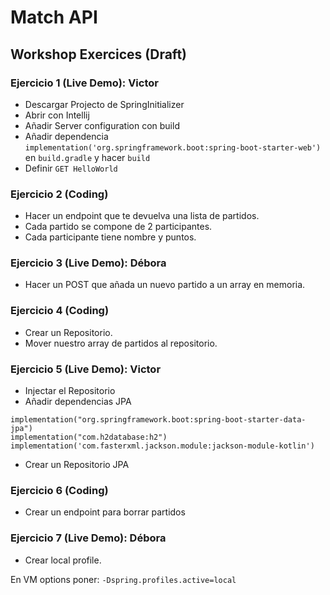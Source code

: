 # Match API

## Workshop Exercices (Draft)

### Ejercicio 1 (Live Demo): Victor

* Descargar Projecto de SpringInitializer
* Abrir con Intellij
* Añadir Server configuration con build
* Añadir dependencia `implementation('org.springframework.boot:spring-boot-starter-web')` en `build.gradle` y hacer `build`
* Definir `GET HelloWorld`

### Ejercicio 2 (Coding)

* Hacer un endpoint que te devuelva una lista de partidos.
* Cada partido se compone de 2 participantes.
* Cada participante tiene nombre y puntos.

### Ejercicio 3 (Live Demo): Débora

* Hacer un POST que añada un nuevo partido a un array en memoria.

### Ejercicio 4 (Coding)

* Crear un Repositorio.
* Mover nuestro array de partidos al repositorio.

### Ejercicio 5 (Live Demo): Victor

* Injectar el Repositorio
* Añadir dependencias JPA
```
implementation("org.springframework.boot:spring-boot-starter-data-jpa")
implementation("com.h2database:h2")
implementation('com.fasterxml.jackson.module:jackson-module-kotlin')
```
* Crear un Repositorio JPA

### Ejercicio 6 (Coding)

* Crear un endpoint para borrar partidos

### Ejercicio 7 (Live Demo): Débora

* Crear local profile.

En VM options poner: `-Dspring.profiles.active=local`
